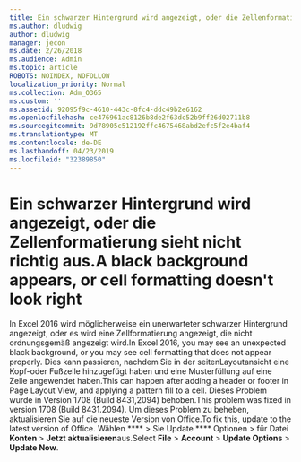 ```yaml
---
title: Ein schwarzer Hintergrund wird angezeigt, oder die Zellenformatierung sieht nicht richtig aus.
ms.author: dludwig
author: dludwig
manager: jecon
ms.date: 2/26/2018
ms.audience: Admin
ms.topic: article
ROBOTS: NOINDEX, NOFOLLOW
localization_priority: Normal
ms.collection: Adm_O365
ms.custom: ''
ms.assetid: 92095f9c-4610-443c-8fc4-ddc49b2e6162
ms.openlocfilehash: ce476961ac8126b8de2f63dc52b9ff26d02711b8
ms.sourcegitcommit: 9d78905c512192ffc4675468abd2efc5f2e4baf4
ms.translationtype: MT
ms.contentlocale: de-DE
ms.lasthandoff: 04/23/2019
ms.locfileid: "32389850"
---
```

# <a name="a-black-background-appears-or-cell-formatting-doesnt-look-right"></a><span data-ttu-id="5c70f-102">Ein schwarzer Hintergrund wird angezeigt, oder die Zellenformatierung sieht nicht richtig aus.</span><span class="sxs-lookup"><span data-stu-id="5c70f-102">A black background appears, or cell formatting doesn't look right</span></span>

<span data-ttu-id="5c70f-103">In Excel 2016 wird möglicherweise ein unerwarteter schwarzer Hintergrund angezeigt, oder es wird eine Zellformatierung angezeigt, die nicht ordnungsgemäß angezeigt wird.</span><span class="sxs-lookup"><span data-stu-id="5c70f-103">In Excel 2016, you may see an unexpected black background, or you may see cell formatting that does not appear properly.</span></span> <span data-ttu-id="5c70f-104">Dies kann passieren, nachdem Sie in der seitenLayoutansicht eine Kopf-oder Fußzeile hinzugefügt haben und eine Musterfüllung auf eine Zelle angewendet haben.</span><span class="sxs-lookup"><span data-stu-id="5c70f-104">This can happen after adding a header or footer in Page Layout View, and applying a pattern fill to a cell.</span></span> <span data-ttu-id="5c70f-105">Dieses Problem wurde in Version 1708 (Build 8431,2094) behoben.</span><span class="sxs-lookup"><span data-stu-id="5c70f-105">This problem was fixed in version 1708 (Build 8431.2094).</span></span> <span data-ttu-id="5c70f-106">Um dieses Problem zu beheben, aktualisieren Sie auf die neueste Version von Office.</span><span class="sxs-lookup"><span data-stu-id="5c70f-106">To fix this, update to the latest version of Office.</span></span> <span data-ttu-id="5c70f-107">Wählen \*\*\*\* \> Sie Update \*\*\*\* Optionen \> für Datei **Konten** \> **Jetzt aktualisieren**aus.</span><span class="sxs-lookup"><span data-stu-id="5c70f-107">Select **File** \> **Account** \> **Update Options** \> **Update Now**.</span></span>
  

